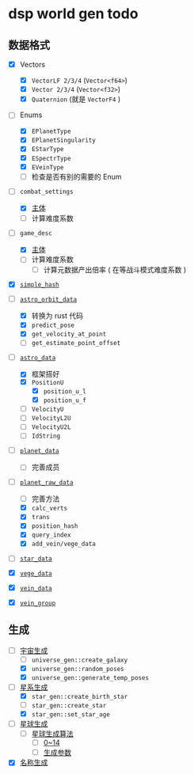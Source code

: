 # dsp world gen todo

## 数据格式

- [x] Vectors
  - [x] `VectorLF 2/3/4` (`Vector<f64>`)
  - [x] `Vector 2/3/4` (`Vector<f32>`)
  - [x] `Quaternion` (就是 `VectorF4` )

- [ ] Enums
  - [x] `EPlanetType`
  - [x] `EPlanetSingularity`
  - [x] `EStarType`
  - [x] `ESpectrType`
  - [x] `EVeinType`
  - [ ] 检查是否有别的需要的 Enum

- [ ] `combat_settings`
  - [x] [主体](src/data_struct/combat_setting.rs)
  - [ ] 计算难度系数

- [ ] `game_desc`
  - [x] [主体](src/data_struct/game_desc.rs)
  - [ ] 计算难度系数
    - [ ] 计算元数据产出倍率 ( 在等战斗模式难度系数 )

- [x] [`simple_hash`](src/data_struct/simple_hash.rs)

- [ ] [`astro_orbit_data`](src/data_struct/astro_orbit_data.rs)
  - [x] 转换为 rust 代码
  - [x] `predict_pose`
  - [x] `get_velocity_at_point`
  - [ ] `get_estimate_point_offset`

- [ ] [`astro_data`](src/data_struct/astro_data.rs)
  - [x] 框架搭好
  - [x] `PositionU`
    - [x] `position_u_l`
    - [x] `position_u_f`
  - [ ] `VelocityU`
  - [ ] `VelocityL2U`
  - [ ] `VelocityU2L`
  - [ ] `IdString`

- [ ] [`planet_data`](src/data_struct/planet_data.rs)
  - [ ] 完善成员

- [ ] [`planet_raw_data`](src/data_struct/planet_raw_data.rs)
  - [ ] 完善方法
  - [x] `calc_verts`
  - [x] `trans`
  - [x] `position_hash`
  - [x] `query_index`
  - [x] `add_vein/vege_data`

- [ ] [`star_data`](src/data_struct/star_data.rs)

- [x] [`vege_data`](src/data_struct/vega_data.rs)

- [x] [`vein_data`](src/data_struct/vein_data.rs)

- [x] [`vein_group`](src/data_struct/vein_group.rs)

## 生成

- [ ] [宇宙生成](src/gen/universe_gen.rs)
  - [ ] `universe_gen::create_galaxy`
  - [x] `universe_gen::random_poses`
  - [x] `universe_gen::generate_temp_poses`

- [ ] [星系生成](src/gen/star_gen.rs)
  - [x] `star_gen::create_birth_star`
  - [ ] `star_gen::create_star`
  - [x] `star_gen::set_star_age`

- [ ] [星球生成](src/gen/planet_gen.rs)
  - [ ] [星球生成算法](src/gen/planet_algorithm.rs)
    - [ ] [0~14](src/gen/planet_algorithm)
    - [ ] [生成参数](src/gen/planet_algorithm)

- [x] [名称生成](src/gen/name_gen.rs)
